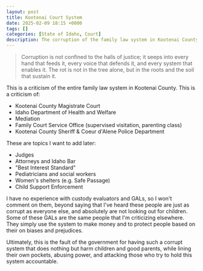 ```yaml
---
layout: post
title: Kootenai Court System
date: 2025-02-09 18:15 +0000
tags: []
categories: [State of Idaho, Court]
description: The corruption of the family law system in Kootenai County Idaho 
---
```

> Corruption is not confined to the halls of justice; it seeps into every hand that feeds it, every voice that defends it, and every system that enables it. The rot is not in the tree alone, but in the roots and the soil that sustain it.

This is a criticism of the entire family law system in Kootenai County. This is a criticism of:

- Kootenai County Magistrate Court
- Idaho Department of Health and Welfare
- Mediation
- Family Court Service Office (supervised visitation, parenting class)
- Kootenai County Sheriff & Coeur d'Alene Police Department

These are topics I want to add later:

- Judges
- Attorneys and Idaho Bar
- "Best Interest Standard"
- Pediatricians and social workers
- Women's shelters (e.g. Safe Passage)
- Child Support Enforcement

I have no experience with custody evaluators and GALs, so I won't comment on them, beyond saying that I've heard these people are just as corrupt as everyone else, and absolutely are not looking out for children. Some of these GALs are the same people that I'm criticizing elsewhere. They simply use the system to make money and to protect people based on their on biases and prejudices.

Ultimately, this is the fault of the government for having such a corrupt system that does nothing but harm children and good parents, while lining their own pockets, abusing power, and attacking those who try to hold this system accountable.
